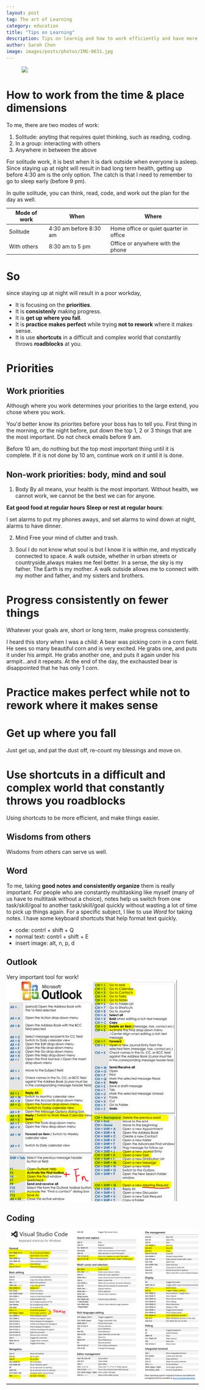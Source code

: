 ```yaml
---
layout: post
tag: The art of Learning
category: education
title: "Tips on Learning"
description: Tips on learnig and how to work efficiently and have more enjoyment
author: Sarah Chen
image: images/posts/photos/IMG-0631.jpg
---
```

<figure> 
   <img src="{{"/images/posts/photos/IMG-0631.JPG"| relative_url}}"> 
   <figcaption></figcaption>
</figure> 

# How to work from the time & place dimensions
To me, there are two modes of work:
1. Solitude: anyting that requires quiet thinking, such as reading, coding. 
2. In a group: interacting with others
3. Anywhere in between the above

For solitude work, it is best when it is dark outside when everyone is asleep.  Since staying up at night will result in bad long term health, getting up before 4:30 am is the only option.   The catch is that I need to remember to go to sleep early (before 9 pm).  

In quite solitude, you can think, read, code, and work out the plan for the day as well. 

Mode of work | When  | Where
---------|----------|---------
Solitude | 4:30 am before 8:30 am | Home office or quiet quarter in office
With others | 8:30 am to 5 pm | Office or anywhere with the phone

# So

since staying up at night will result in a poor workday, 

- It is focusing on the **priorities**.
- It is **consistenly** making progress.  
- It is **get up where you fall**.
- It is **practice makes perfect** while trying **not to rework** where it makes sense. 
- It is use **shortcuts** in a difficult and complex world that constantly throws **roadblocks** at you. 

# Priorities

## Work priorities
Although where you work determines your priorities to the large extend, you chose where you work.  

You'd better know its priorites before your boss has to tell you. 
First thing in the morning, or the night before, put down the top 1, 2 or 3 things that are the most important. 
Do not check emails before 9 am. 

Before 10 am, do nothing but the top most important thing until it is complete.
If it is not done by 10 am, continue work on it until it is done. 

## Non-work priorities: body, mind and soul

1. Body
By all means, your health is the most important.  Without health, we cannot work, we cannot be the best we can for anyone. 

**Eat good food at regular hours**
**Sleep or rest at regular hours**: 

I set alarms to put my phones aways, and set alarms to wind down at night, alarms to have dinner.  

2. Mind
Free your mind of clutter and trash. 

3. Soul
I do not know what soul is but I know it is within me, and mystically connected to space.  A walk outside, whether in urban streets or countryside,always makes me feel better.  In a sense, the sky is my father.  The Earth is my mother.  A walk outside allows me to connect with my mother and father, and my sisters and brothers. 

# Progress consistently on fewer things
Whatever your goals are, short or long term, make progress consistently.  

I heard this story when I was a child:
A bear was picking corn in a corn field.  He sees so many beautiful corn and is very excited.  He grabs one, and puts it under his armpit.  He grabs another one, and puts it again under his armpit...and it repeats.   At the end of the day, the exchausted bear is disappointed that he has only 1 corn. 

# Practice makes perfect while not to rework where it makes sense


# Get up where you fall
Just get up, and pat the dust off, re-count my blessings and move on. 

# Use shortcuts in a difficult and complex world that constantly throws you roadblocks

Using shortcuts to be more efficient, and make things easier. 

## Wisdoms from others
Wisdoms from others can serve us well.  

## Word
To me, taking **good notes and consistently organize** them is really important. For people who are constantly multitasking like myself (many of us have to multitask without a choice), notes help us switch from one task/skill/goal to another task/skill/goal quickly without wasting a lot of time to pick up things again. 
For a specific subject, I like to use *Word* for taking notes.  I have some keyboard shortcuts that help format text quickly.
- code: contrl + shift + Q
- normal text: contrl + shift + E
- insert image: alt, n, p, d
## Outlook
Very important tool for work!
![](\images\posts\outlook_shortcuts.PNG)

## Coding
![](\images\posts\vscode_shortcuts.PNG)





